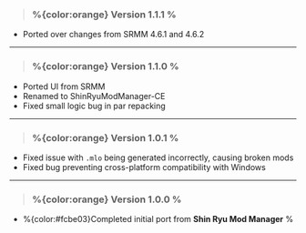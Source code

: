 > ### **%{color:orange} Version 1.1.1 %** ###
* Ported over changes from SRMM 4.6.1 and 4.6.2

---
> ### **%{color:orange} Version 1.1.0 %** ###
* Ported UI from SRMM
* Renamed to ShinRyuModManager-CE
* Fixed small logic bug in par repacking

---
> 
> ### **%{color:orange} Version 1.0.1 %** ###
* Fixed issue with `.mlo` being generated incorrectly, causing broken mods
* Fixed bug preventing cross-platform compatibility with Windows

---

> ### **%{color:orange} Version 1.0.0 %** ###
* %{color:#fcbe03}Completed initial port from **Shin Ryu Mod Manager** %